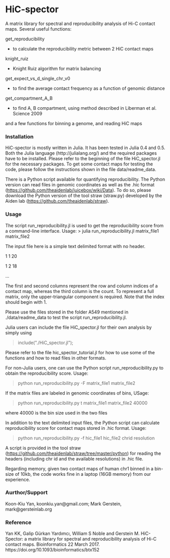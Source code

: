 # HiC-spector

A matrix library for spectral and reproducibility analysis of Hi-C contact maps. Several useful functions:

get_reproducibility
  - to calculate the reproducibility metric between 2 HiC contact maps
  
knight_ruiz
  - Knight Ruiz algorithm for matrix balancing
  
get_expect_vs_d_single_chr_v0
  - to find the average contact frequency as a function of genomic distance
  
get_compartment_A_B
  - to find A, B compartment, using method described in Liberman et al. Science 2009
  
and a few functions for binning a genome, and reading HiC maps

<h3>Installation</h3> 
HiC-spector is mostly written in Julia. It has been tested in Julia 0.4 and 0.5. Both the Julia language (http://julialang.org/) and the required packages have to be installed. Please refer to the beginning of the file HiC_spector.jl for the necessary packages. To get some contact maps for testing the code, please follow the instructions shown in the file data/readme_data.

There is a Python script available for quantifying reproducibility. The Python version can read files in genomic coordinates as well as the .hic format (https://github.com/theaidenlab/juicebox/wiki/Data). To do so, please download the Python version of the tool straw (straw.py) developed by the Aiden lab (https://github.com/theaidenlab/straw).

<h3>Usage</h3>
The script run_reproducibility.jl is used to get the reproducibility score from a command-line interface. Usage:
> julia run_reproducibility.jl matrix_file1 matrix_file2 

The input file here is a simple text delimited format with no header.

1 1 20

1 2 18

...

The first and second columns represent the row and column indices of a contact map, whereas the third column is the count. To represent a full matrix, only the upper-triangular component is required. Note that the index should begin with 1. 

Please use the files stored in the folder A549 mentioned in ./data/readme_data to test the script run_reproducibility.jl.

Julia users can include the file HiC_spector.jl for their own analysis by simply using
> include("./HiC_spector.jl");

Please refer to the file hic_spector_tutorial.jl for how to use some of the functions and how to read files in other formats.

For non-Julia users, one can use the Python script run_reproducibility.py to obtain the reproducibility score. Usage:
> python run_reproducibility.py -F matrix_file1 matrix_file2

If the matrix files are labeled in genomic coordinates of bins, USage:
> python run_reproducibility.py t matrix_file1 matrix_file2 40000

where 40000 is the bin size used in the two files

In addition to the text delimited input files, the Python script can calculate reproducibility score for contact maps stored in .hic format. Usage:
> python run_reproducibility.py -f hic_file1 hic_file2 chrid resolution

A script is provided in the tool straw (https://github.com/theaidenlab/straw/tree/master/python) for reading the headers (including chr id and the available resolutions) in .hic file. 

Regarding memory, given two contact maps of human chr1 binned in a bin-size of 10kb, the code works fine in a laptop (16GB memory) from our experience. 

<h3>Aurthor/Support</h3>
Koon-Kiu Yan, koonkiu.yan@gmail.com; Mark Gerstein, mark@gersteinlab.org

<h3>Reference</h3>
Yan KK, Galip Gürkan Yardımcı, William S Noble and Gerstein M. HiC-Spector: a matrix library for spectral and reproducibility analysis of Hi-C contact maps. Bioinformatics 22 March 2017. https://doi.org/10.1093/bioinformatics/btx152
